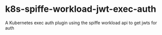 # k8s-spiffe-workload-jwt-exec-auth
A Kubernetes exec auth plugin using the spiffe workload api to get jwts for auth
